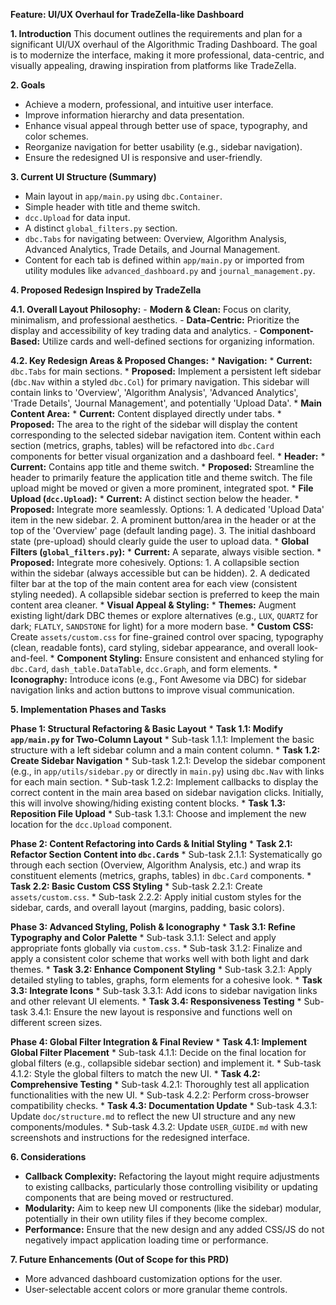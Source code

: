 **Feature: UI/UX Overhaul for TradeZella-like Dashboard**

**1. Introduction**
   This document outlines the requirements and plan for a significant UI/UX overhaul of the Algorithmic Trading Dashboard. The goal is to modernize the interface, making it more professional, data-centric, and visually appealing, drawing inspiration from platforms like TradeZella.

**2. Goals**
   - Achieve a modern, professional, and intuitive user interface.
   - Improve information hierarchy and data presentation.
   - Enhance visual appeal through better use of space, typography, and color schemes.
   - Reorganize navigation for better usability (e.g., sidebar navigation).
   - Ensure the redesigned UI is responsive and user-friendly.

**3. Current UI Structure (Summary)**
   - Main layout in `app/main.py` using `dbc.Container`.
   - Simple header with title and theme switch.
   - `dcc.Upload` for data input.
   - A distinct `global_filters.py` section.
   - `dbc.Tabs` for navigating between: Overview, Algorithm Analysis, Advanced Analytics, Trade Details, and Journal Management.
   - Content for each tab is defined within `app/main.py` or imported from utility modules like `advanced_dashboard.py` and `journal_management.py`.

**4. Proposed Redesign Inspired by TradeZella**

   **4.1. Overall Layout Philosophy:**
      - **Modern & Clean:** Focus on clarity, minimalism, and professional aesthetics.
      - **Data-Centric:** Prioritize the display and accessibility of key trading data and analytics.
      - **Component-Based:** Utilize cards and well-defined sections for organizing information.

   **4.2. Key Redesign Areas & Proposed Changes:**
      *   **Navigation:**
          *   **Current:** `dbc.Tabs` for main sections.
          *   **Proposed:** Implement a persistent left sidebar (`dbc.Nav` within a styled `dbc.Col`) for primary navigation. This sidebar will contain links to 'Overview', 'Algorithm Analysis', 'Advanced Analytics', 'Trade Details', 'Journal Management', and potentially 'Upload Data'.
      *   **Main Content Area:**
          *   **Current:** Content displayed directly under tabs.
          *   **Proposed:** The area to the right of the sidebar will display the content corresponding to the selected sidebar navigation item. Content within each section (metrics, graphs, tables) will be refactored into `dbc.Card` components for better visual organization and a dashboard feel.
      *   **Header:**
          *   **Current:** Contains app title and theme switch.
          *   **Proposed:** Streamline the header to primarily feature the application title and theme switch. The file upload might be moved or given a more prominent, integrated spot.
      *   **File Upload (`dcc.Upload`):**
          *   **Current:** A distinct section below the header.
          *   **Proposed:** Integrate more seamlessly. Options:
              1.  A dedicated 'Upload Data' item in the new sidebar.
              2.  A prominent button/area in the header or at the top of the 'Overview' page (default landing page).
              3.  The initial dashboard state (pre-upload) should clearly guide the user to upload data.
      *   **Global Filters (`global_filters.py`):**
          *   **Current:** A separate, always visible section.
          *   **Proposed:** Integrate more cohesively. Options:
              1.  A collapsible section within the sidebar (always accessible but can be hidden).
              2.  A dedicated filter bar at the top of the main content area for each view (consistent styling needed).
              A collapsible sidebar section is preferred to keep the main content area cleaner.
      *   **Visual Appeal & Styling:**
          *   **Themes:** Augment existing light/dark DBC themes or explore alternatives (e.g., `LUX`, `QUARTZ` for dark; `FLATLY`, `SANDSTONE` for light) for a more modern base.
          *   **Custom CSS:** Create `assets/custom.css` for fine-grained control over spacing, typography (clean, readable fonts), card styling, sidebar appearance, and overall look-and-feel.
          *   **Component Styling:** Ensure consistent and enhanced styling for `dbc.Card`, `dash_table.DataTable`, `dcc.Graph`, and form elements.
          *   **Iconography:** Introduce icons (e.g., Font Awesome via DBC) for sidebar navigation links and action buttons to improve visual communication.

**5. Implementation Phases and Tasks**

   **Phase 1: Structural Refactoring & Basic Layout**
     *   **Task 1.1: Modify `app/main.py` for Two-Column Layout**
         *   Sub-task 1.1.1: Implement the basic structure with a left sidebar column and a main content column.
     *   **Task 1.2: Create Sidebar Navigation**
         *   Sub-task 1.2.1: Develop the sidebar component (e.g., in `app/utils/sidebar.py` or directly in `main.py`) using `dbc.Nav` with links for each main section.
         *   Sub-task 1.2.2: Implement callbacks to display the correct content in the main area based on sidebar navigation clicks. Initially, this will involve showing/hiding existing content blocks.
     *   **Task 1.3: Reposition File Upload**
         *   Sub-task 1.3.1: Choose and implement the new location for the `dcc.Upload` component.

   **Phase 2: Content Refactoring into Cards & Initial Styling**
     *   **Task 2.1: Refactor Section Content into `dbc.Card`s**
         *   Sub-task 2.1.1: Systematically go through each section (Overview, Algorithm Analysis, etc.) and wrap its constituent elements (metrics, graphs, tables) in `dbc.Card` components.
     *   **Task 2.2: Basic Custom CSS Styling**
         *   Sub-task 2.2.1: Create `assets/custom.css`.
         *   Sub-task 2.2.2: Apply initial custom styles for the sidebar, cards, and overall layout (margins, padding, basic colors).

   **Phase 3: Advanced Styling, Polish & Iconography**
     *   **Task 3.1: Refine Typography and Color Palette**
         *   Sub-task 3.1.1: Select and apply appropriate fonts globally via `custom.css`.
         *   Sub-task 3.1.2: Finalize and apply a consistent color scheme that works well with both light and dark themes.
     *   **Task 3.2: Enhance Component Styling**
         *   Sub-task 3.2.1: Apply detailed styling to tables, graphs, form elements for a cohesive look.
     *   **Task 3.3: Integrate Icons**
         *   Sub-task 3.3.1: Add icons to sidebar navigation links and other relevant UI elements.
     *   **Task 3.4: Responsiveness Testing**
         *   Sub-task 3.4.1: Ensure the new layout is responsive and functions well on different screen sizes.

   **Phase 4: Global Filter Integration & Final Review**
     *   **Task 4.1: Implement Global Filter Placement**
         *   Sub-task 4.1.1: Decide on the final location for global filters (e.g., collapsible sidebar section) and implement it.
         *   Sub-task 4.1.2: Style the global filters to match the new UI.
     *   **Task 4.2: Comprehensive Testing**
         *   Sub-task 4.2.1: Thoroughly test all application functionalities with the new UI.
         *   Sub-task 4.2.2: Perform cross-browser compatibility checks.
     *   **Task 4.3: Documentation Update**
         *   Sub-task 4.3.1: Update `doc/structure.md` to reflect the new UI structure and any new components/modules.
         *   Sub-task 4.3.2: Update `USER_GUIDE.md` with new screenshots and instructions for the redesigned interface.

**6. Considerations**
   - **Callback Complexity:** Refactoring the layout might require adjustments to existing callbacks, particularly those controlling visibility or updating components that are being moved or restructured.
   - **Modularity:** Aim to keep new UI components (like the sidebar) modular, potentially in their own utility files if they become complex.
   - **Performance:** Ensure that the new design and any added CSS/JS do not negatively impact application loading time or performance.

**7. Future Enhancements (Out of Scope for this PRD)**
   - More advanced dashboard customization options for the user.
   - User-selectable accent colors or more granular theme controls.